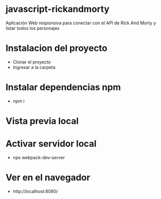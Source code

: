 # javascript-rickandmorty
Aplicación Web responsiva para conectar con el API de Rick And Morty y listar todos los personajes


# Instalacion del proyecto
- Clonar el proyecto
- Ingresar a la carpeta

# Instalar dependencias npm
- npm i

# Vista previa local

# Activar servidor local
- npx webpack-dev-server

# Ver en el navegador
- http://localhost:8080/
